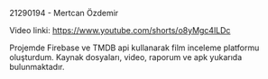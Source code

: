 21290194 - Mertcan Özdemir

Video linki: https://www.youtube.com/shorts/o8yMgc4lLDc

Projemde Firebase ve TMDB api kullanarak film inceleme platformu oluşturdum. Kaynak dosyaları, video, raporum ve apk yukarıda bulunmaktadır.
